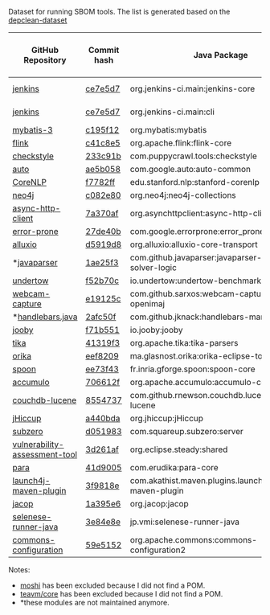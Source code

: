 Dataset for running SBOM tools. The list is generated based on the
[depclean-dataset](https://github.com/castor-software/depclean-experiments/blob/master/contributions/pull-requests.md)

| GitHub Repository                                                                     | Commit hash                                                                                                     | Java Package                                              | Stable release as of 01.01.23                                                                                                      | Release Repository                                                       |
|---------------------------------------------------------------------------------------|-----------------------------------------------------------------------------------------------------------------|-----------------------------------------------------------|------------------------------------------------------------------------------------------------------------------------------------|--------------------------------------------------------------------------|
| [jenkins](https://github.com/jenkinsci/jenkins)                                       | [ce7e5d7](https://github.com/jenkinsci/jenkins/commit/ce7e5d70373a36c8d26d4117384a9c5cb57ff1c1)                 | org.jenkins-ci.main:jenkins-core                          | [2.384](https://mvnrepository.com/artifact/org.jenkins-ci.main/jenkins-core/2.384)                                                 | [Jenkins Releases](https://mvnrepository.com/repos/jenkins-releases)     |
| [jenkins](https://github.com/jenkinsci/jenkins)                                       | [ce7e5d7](https://github.com/jenkinsci/jenkins/commit/ce7e5d70373a36c8d26d4117384a9c5cb57ff1c1)                 | org.jenkins-ci.main:cli                                   | [2.384](https://mvnrepository.com/artifact/org.jenkins-ci.main/cli/2.384)                                                          | [Jenkins Releases](https://mvnrepository.com/repos/jenkins-releases)     |
| [mybatis-3](https://github.com/mybatis/mybatis-3)                                     | [c195f12](https://github.com/mybatis/mybatis-3/commit/c195f12808a88a1ee245dc86d9c1621042655970)                 | org.mybatis:mybatis                                       | [3.5.11](https://mvnrepository.com/artifact/org.mybatis/mybatis/3.5.11)                                                            | [Central](https://mvnrepository.com/repos/central)                       |
| [flink](https://github.com/apache/flink)                                              | [c41c8e5](https://github.com/apache/flink/commit/c41c8e5cfab683da8135d6c822693ef851d6e2b7)                      | org.apache.flink:flink-core                               | [1.15.3](https://mvnrepository.com/artifact/org.apache.flink/flink-core/1.15.3)                                                    | [Central](https://mvnrepository.com/repos/central)                       |
| [checkstyle](https://github.com/checkstyle/checkstyle)                                | [233c91b](https://github.com/checkstyle/checkstyle/commit/233c91be45abc1ddf67c1df7bc8f9f8ab64caa1c)             | com.puppycrawl.tools:checkstyle                           | [10.6.0](https://mvnrepository.com/artifact/com.puppycrawl.tools/checkstyle/10.6.0)                                                | [Central](https://mvnrepository.com/repos/central)                       |
| [auto](https://github.com/google/auto)                                                | [ae5b058](https://github.com/google/auto/commit/ae5b0581600dcdd23748c8fcf12e91fba935d557)                       | com.google.auto:auto-common                               | [1.2.1](https://mvnrepository.com/artifact/com.google.auto/auto-common/1.2.1)                                                      | [Central](https://mvnrepository.com/repos/central)                       |
| [CoreNLP](https://github.com/stanfordnlp/CoreNLP)                                     | [f7782ff](https://github.com/stanfordnlp/CoreNLP/commit/f7782ff5f235584b0fc559f266961b5ab013556a)               | edu.stanford.nlp:stanford-corenlp                         | [4.5.1](https://mvnrepository.com/artifact/edu.stanford.nlp/stanford-corenlp/4.5.1)                                                | [Central](https://mvnrepository.com/repos/central)                       |
| [neo4j](https://github.com/neo4j/neo4j)                                               | [c082e80](https://github.com/neo4j/neo4j/commit/c082e80b792d46ad1b342fbf7f1facb2028344c6)                       | org.neo4j:neo4j-collections                               | [5.3.0](https://mvnrepository.com/artifact/org.neo4j/neo4j-collections/5.3.0) | [Central](https://mvnrepository.com/repos/central) | [Central](https://mvnrepository.com/repos/central)                       |
| [async-http-client](https://github.com/AsyncHttpClient/async-http-client)             | [7a370af](https://github.com/AsyncHttpClient/async-http-client/commit/7a370af58dc8895a27a14d0a81af2a3b91930651) | org.asynchttpclient:async-http-client                     | [2.12.3](https://mvnrepository.com/artifact/org.asynchttpclient/async-http-client/2.12.3)                                          | [Central](https://mvnrepository.com/repos/central)                       |
| [error-prone](https://github.com/google/error-prone)                                  | [27de40b](https://github.com/google/error-prone/commit/27de40ba6008f967c01a55ec83c9127419bfe433)                | com.google.errorprone:error_prone_core                    | [2.17.0](https://mvnrepository.com/artifact/com.google.errorprone/error_prone_core/2.17.0)                                         | [Central](https://mvnrepository.com/repos/central)                       |
| [alluxio](https://github.com/Alluxio/alluxio)                                         | [d5919d8](https://github.com/Alluxio/alluxio/commit/d5919d8d80ae7bfdd914ade30620d5ca14f3b67e)                   | org.alluxio:alluxio-core-transport                        | [2.9.0](https://mvnrepository.com/artifact/org.alluxio/alluxio-core-transport/2.9.0)                                               | [Central](https://mvnrepository.com/repos/central)                       |
| *[javaparser](https://github.com/javaparser/javaparser)                               | [1ae25f3](https://github.com/javaparser/javaparser/commit/1ae25f3f77f5d680c135d0742257ccd62916f17d)             | com.github.javaparser:javaparser-symbol-solver-logic      | [3.15.15](https://mvnrepository.com/artifact/com.github.javaparser/javaparser-symbol-solver-logic/3.15.15)                         | [Central](https://mvnrepository.com/repos/central)                       |
| [undertow](https://github.com/undertow-io/undertow)                                   | [f52b70c](https://github.com/undertow-io/undertow/commit/f52b70c1520277a1552f0f453c2a908897a8a5dc)              | io.undertow:undertow-benchmarks                           | [2.3.2.Final](https://mvnrepository.com/artifact/io.undertow/undertow-benchmarks/2.3.2.Final)                                      | [Central](https://mvnrepository.com/repos/central)                       |
| [webcam-capture](https://github.com/sarxos/webcam-capture)                            | [e19125c](https://github.com/sarxos/webcam-capture/commit/e19125c2c728a856231a3b507372e94e02fdfd35)             | com.github.sarxos:webcam-capture-driver-openimaj          | [0.3.12](https://mvnrepository.com/artifact/com.github.sarxos/webcam-capture-driver-openimaj/0.3.12)                               | [Central](https://mvnrepository.com/repos/central)                       |
| *[handlebars.java](https://github.com/jknack/handlebars.java)                         | [2afc50f](https://github.com/jknack/handlebars.java/commit/2afc50fd5dcd32af28f8305b59689b3fec4a3b07)            | com.github.jknack:handlebars-markdown                     | [4.2.1](https://mvnrepository.com/artifact/com.github.jknack/handlebars-markdown/4.2.1)                                            | [Central](https://mvnrepository.com/repos/central)                       |
| [jooby](https://github.com/jooby-project/jooby)                                       | [f71b551](https://github.com/jooby-project/jooby/commit/f71b551213ac03523e44a7fbb8c972b752ffc707)               | io.jooby:jooby                                            | [3.0.0.M1](https://mvnrepository.com/artifact/io.jooby/jooby/3.0.0.M1)                                                             | [Central](https://mvnrepository.com/repos/central)                       |
| [tika](https://github.com/apache/tika)                                                | [41319f3](https://github.com/apache/tika/commit/41319f3c294b13de5342a80570b4540f7dd04a3e)                       | org.apache.tika:tika-parsers                              | [2.6.0](https://mvnrepository.com/artifact/org.apache.tika/tika-parsers/2.6.0)                                                     | [Central](https://mvnrepository.com/repos/central)                       |
| [orika](https://github.com/orika-mapper/orika)                                        | [eef8209](https://github.com/orika-mapper/orika/commit/eef82092c8a9dfda04192a5378fa0e49d70ade3a)                | ma.glasnost.orika:orika-eclipse-tools                     | [1.5.4](https://mvnrepository.com/artifact/ma.glasnost.orika/orika-eclipse-tools/1.5.4)                                            | [Central](https://mvnrepository.com/repos/central)                       |
| [spoon](https://github.com/INRIA/spoon)                                               | [ee73f43](https://github.com/INRIA/spoon/commit/ee73f4376aa929d8dce950202fabb8992a77c9fb)                       | fr.inria.gforge.spoon:spoon-core                          | [10.2.0](https://mvnrepository.com/artifact/fr.inria.gforge.spoon/spoon-core/10.2.0)                                               | [Central](https://mvnrepository.com/repos/central)                       |
| [accumulo](https://github.com/apache/accumulo)                                        | [706612f](https://github.com/apache/accumulo/commit/706612f859d6e68891d487d624eda9ecf3fea7f9)                   | org.apache.accumulo:accumulo-core                         | [2.1.0](https://mvnrepository.com/artifact/org.apache.accumulo/accumulo-core/2.1.0)                                                | [Central](https://mvnrepository.com/repos/central)                       |
| [couchdb-lucene](https://github.com/rnewson/couchdb-lucene)                           | [8554737](https://github.com/rnewson/couchdb-lucene/commit/855473709bd4e3d92d3f62ece86ab739d0f0de13)            | com.github.rnewson.couchdb.lucene:couchdb-lucene          | [2.1.0](https://github.com/rnewson/couchdb-lucene/releases/tag/v2.1.0)                                                             | [GitHub](https://github.com/rnewson/couchdb-lucene/releases/tag/v2.1.0)  |
| [jHiccup](https://github.com/giltene/jHiccup)                                         | [a440bda](https://github.com/giltene/jHiccup/commit/a440bdaed143e1445cbeab7c5bffd30989a435d0)                   | org.jhiccup:jHiccup                                       | [2.0.10](https://github.com/giltene/jHiccup/releases/tag/jHiccup-2.0.10)                                                           | [GitHub](https://github.com/giltene/jHiccup/releases/tag/jHiccup-2.0.10) |
| [subzero](https://github.com/square/subzero)                                          | [d051983](https://github.com/square/subzero/commit/d051983f5d9f400771f175b0db1fc6a362992d75)                    | com.squareup.subzero:server                               | [1.0.0](https://github.com/square/subzero/releases/tag/v1.0.0)                                                                     | [GitHub](https://github.com/square/subzero/releases/tag/v1.0.0)          |
| [vulnerability-assessment-tool](https://github.com/SAP/vulnerability-assessment-tool) | [3d261af](https://github.com/SAP/vulnerability-assessment-tool/commit/3d261afe9513f7c708324aa0183423ab2e9e4692) | org.eclipse.steady:shared                                 | [3.2.5](https://mvnrepository.com/artifact/org.eclipse.steady/shared/3.2.5)                                                        | [Central](https://mvnrepository.com/repos/central)                       |
| [para](https://github.com/Erudika/para)                                               | [41d9005](https://github.com/Erudika/para/commit/41d900574e2e159b05fbd23aaab1f6e554ab8fc3)                      | com.erudika:para-core                                     | [1.47.2](https://mvnrepository.com/artifact/com.erudika/para-core/1.47.2)                                                          | [Central](https://mvnrepository.com/repos/central)                       |
| [launch4j-maven-plugin](https://github.com/orphan-oss/launch4j-maven-plugin)          | [3f9818e](https://github.com/orphan-oss/launch4j-maven-plugin/commit/3f9818ee34b36cdcea58e2d6e6542f140b394faf)  | com.akathist.maven.plugins.launch4j:launch4j-maven-plugin | [2.2.0](https://mvnrepository.com/artifact/com.akathist.maven.plugins.launch4j/launch4j-maven-plugin/2.2.0)                        | [Central](https://mvnrepository.com/repos/central)                       |
| [jacop](https://github.com/radsz/jacop)                                               | [1a395e6](https://github.com/radsz/jacop/commit/1a395e6add22caf79590fe9d1b2223bfb6ed0cd0)                       | org.jacop:jacop                                           | [4.9.0](https://mvnrepository.com/artifact/org.jacop/jacop/4.9.0)                                                                  | [Central](https://mvnrepository.com/repos/central)                       |
| [selenese-runner-java](https://github.com/vmi/selenese-runner-java)                   | [3e84e8e](https://github.com/vmi/selenese-runner-java/commit/3e84e8e4e7e06aa1bdacaa8266db00f62ebef559)          | jp.vmi:selenese-runner-java                               | [4.2.0](https://mvnrepository.com/artifact/jp.vmi/selenese-runner-java/4.2.0)                                                      | [Central](https://mvnrepository.com/repos/central)                       |
| [commons-configuration](https://github.com/apache/commons-configuration)              | [59e5152](https://github.com/apache/commons-configuration/commit/59e5152722198526c6ffe5361de7d1a6a87275c7)      | org.apache.commons:commons-configuration2                 | [2.8.0](https://mvnrepository.com/artifact/org.apache.commons/commons-configuration2/2.8.0)                                        | [Central](https://mvnrepository.com/repos/central)                       |


Notes:

- [moshi](https://github.com/square/moshi) has been excluded because I did not find a POM.
- [teavm/core](https://github.com/konsoletyper/teavm) has been excluded because I did not find a POM.
- *these modules are not maintained anymore.
